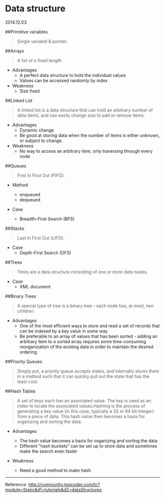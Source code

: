 Data structure
===
2014.12.03

##Primitive variables
>Single variabel & pointer.

##Arrays
>A list of a fixed length.

- Advantages
    - A perfect data structure to hold the individual values
    - Values can be accessed  randomly by index
- Weakness
    - Size fixed

##Linked List
>A linked list is a data structure that can hold an arbitrary number of data items, and can easily change size to add or remove items.

- Advantages
    - Dynamic change
    - Be good at storing data when the number of items is either unknown, or subject to change.
- Weakness
    - No way to access an arbitrary item, only traversing through every node

##Queues
>First In First Out (FIFO).

- Method
    - enqueued
    - dequeued

- Case
    - Breadth-First Search (BFS)

##Stacks
>Last In First Out (LIFO).

- Case
    - Depth-First Search (DFS)

##Trees
>Trees are a data structure consisting of one or more data nodes.

- Case
    - XML document

##Binary Trees
>A special type of tree is a binary tree \- each node has, at most, two children.

- Advantages
    - One of the most efficient ways to store and read a set of records that can be indexed by a key value in some way
    - Be preferable to an array of values that has been sorted \- adding an arbitrary item to a sorted array requires some time-consuming reorganization of the existing data in order to maintain the desired ordering

##Priority Queues
>Simply put, a priority queue accepts states, and internally stores them in a method such that it can quickly pull out the state that has the least cost.

##Hash Tables
>A set of keys each has an associated value. The key is used as an index to locate the associated values.Hashing is the process of generating a key value (in this case, typically a 32 or 64 bit integer) from a piece of data. This hash value then becomes a basis for organizing and sorting the data.

- Advantages
    - The hash value becomes a basis for organizing and sorting the data
    - Different "hash buckets" can be set up to store data and sometimes make the search even faster

- Weakness
    - Need a good method to make hash

------
Reference:
http://community.topcoder.com/tc?module=Static&d1=tutorials&d2=dataStructures
